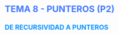 # <span style="color:#4278ff">**TEMA 8 - PUNTEROS (P2)**</span> 
## <span style="color:#0091ff">**DE RECURSIVIDAD A PUNTEROS**</span> 